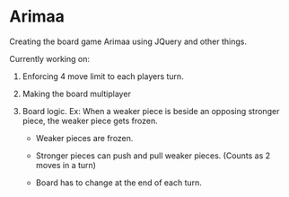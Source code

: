 Arimaa
=============

Creating the board game Arimaa using JQuery and other things.


Currently working on: 


1.  Enforcing 4 move limit to each players turn.

2.  Making the board multiplayer

3.  Board logic. Ex: When a weaker piece is beside an opposing stronger piece, the weaker piece gets frozen.

	-  Weaker pieces are frozen.
	
	-  Stronger pieces can push and pull weaker pieces. (Counts as 2 moves in a turn)
	
	-  Board has to change at the end of each turn.
   
